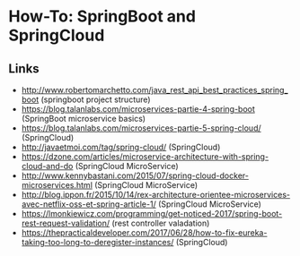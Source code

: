 
# How-To: SpringBoot and SpringCloud

## Links
- http://www.robertomarchetto.com/java_rest_api_best_practices_spring_boot (springboot project structure)
- https://blog.talanlabs.com/microservices-partie-4-spring-boot (SpringBoot microservice basics)
- https://blog.talanlabs.com/microservices-partie-5-spring-cloud/ (SpringCloud)
- http://javaetmoi.com/tag/spring-cloud/ (SpringCloud)
- https://dzone.com/articles/microservice-architecture-with-spring-cloud-and-do (SpringCloud MicroService)
- http://www.kennybastani.com/2015/07/spring-cloud-docker-microservices.html (SpringCloud MicroService)
- http://blog.ippon.fr/2015/10/14/rex-architecture-orientee-microservices-avec-netflix-oss-et-spring-article-1/ (SpringCloud MicroService)
- https://lmonkiewicz.com/programming/get-noticed-2017/spring-boot-rest-request-validation/ (rest controller valadation)
- https://thepracticaldeveloper.com/2017/06/28/how-to-fix-eureka-taking-too-long-to-deregister-instances/ (SpringCloud)


